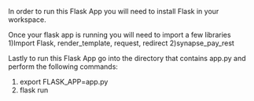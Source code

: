 In order to run this Flask App you will need to install Flask in your workspace.

Once your flask app is running you will need to import a few libraries
  1)Import Flask, render_template, request, redirect
  2)synapse_pay_rest

Lastly to run this Flask App go into the directory that contains app.py and perform the following commands:
  1) export FLASK_APP=app.py
  2) flask run

